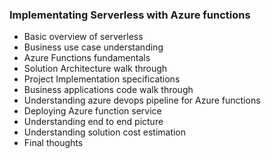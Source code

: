 <b><h3>Implementating Serverless with Azure functions</h3></b>

- Basic overview of serverless
- Business use case understanding
- Azure Functions fundamentals
- Solution Architecture walk through
- Project Implementation specifications
- Business applications code walk through
- Understanding azure devops pipeline for Azure functions
- Deploying Azure function service
- Understanding end to end picture
- Understanding solution cost estimation
- Final thoughts
